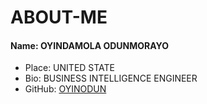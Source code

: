 # ABOUT-ME
#### Name: OYINDAMOLA ODUNMORAYO
 - Place: UNITED STATE
 - Bio: BUSINESS INTELLIGENCE ENGINEER
 - GitHub: [OYINODUN]( https://github.com/oyinodun )
